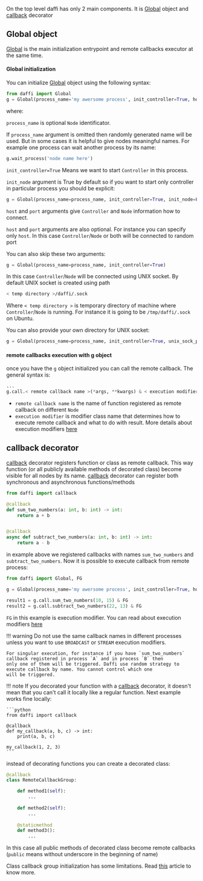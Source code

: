 On the top level daffi has only 2 main components. It is [Global](code-reference/global.md) object and [callback](code-reference/callback.md) decorator

## Global object

[Global](code-reference/global.md) is the main initialization entrypoint and remote callbacks executor at the same time.

#### Global initialization

You can initialize [Global](code-reference/global.md) object using the following syntax:
```python
from daffi import Global
g = Global(process_name='my awersome process', init_controller=True, host='localhost', port=8888)
```
 
where:
 
`process_name` is optional `Node` identificator. 
 

If `process_name` argument is omitted then randomly generated name will be used.
But in some cases it is helpful to give nodes meaningful names. 
For example one process can wait another process by its name:

```python
g.wait_process('node name here')
```

`init_controller=True` Means we want to start `Controller` in this process.


`init_node` argument is True
by default so if you want to start only controller in particular process you should be explicit:


```python
g = Global(process_name=process_name, init_controller=True, init_node=False, host='localhost', port=8888)
```

`host` and `port` arguments give `Controller` and `Node` information how to connect.


`host` and `port` arguments are also optional.
For instance you can specify only `host`. In this case `Controller`/`Node` or both will be connected to random port

You can also skip these two arguments:
```python
g = Global(process_name=process_name, init_controller=True)
```
In this case `Controller`/`Node` will be connected using UNIX socket. By default UNIX socket is created using path
```bash
< temp directory >/daffi/.sock
```
Where `< temp directory >` is temporary directory of machine where `Controller`/`Node` is running. For instance it is going to be `/tmp/daffi/.sock` on Ubuntu.

You can also provide your own directory for UNIX socket:

```python
g = Global(process_name=process_name, init_controller=True, unix_sock_path="/foo/bar/biz")
```

#### remote callbacks execution with g object

once you have the `g` object initialized you can call the remote callback. The general syntax is:


```python
...
g.call.< remote callback name >(*args, **kwargs) & < execution modifier >
```

- `remote callback name` is the name of function registered as remote callback on different `Node`
- `execution modifier` is modifier class name that determines how to execute remote callback and what to do with result. More details about execution modifiers [here](execution-modifiers.md)



## callback decorator

[callback](code-reference/callback.md) decorator registers function or class as remote callback. This way function (or all publicly available methods of decorated class) become visible for all nodes by its name.
[callback](code-reference/callback.md) decorator can register both synchronous and asynchronous functions/methods

```python
from daffi import callback

@callback
def sum_two_numbers(a: int, b: int) -> int:
    return a + b


@callback
async def subtract_two_numbers(a: int, b: int) -> int:
    return a - b
```

in example above we registered callbacks with names `sum_two_numbers` and `subtract_two_numbers`.
Now it is possible to execute callback from remote process:

```python
from daffi import Global, FG

g = Global(process_name='my awersome process', init_controller=True, host='localhost', port=8888)

result1 = g.call.sum_two_numbers(10, 15) & FG
result2 = g.call.subtract_two_numbers(22, 13) & FG
```

`FG` in this example is execution modifier. You can read about execution modifiers [here](execution-modifiers.md)
 
!!! warning
    Do not use the same callback names in different processes unless you want to use `BROADCAST` or `STREAM` execution modifiers.
    
    For singular execution, for instance if you have `sum_two_numbers` callback registered in process `A` and in process `B` then
    only one of them will be triggered. Daffi use random strategy to execute callback by name. You cannot control which one
    will be triggered.
    
!!! note
    If you decorated your function with a [callback](code-reference/callback.md) decorator, it doesn't mean that you can't call it locally like a regular function.
    Next example works fine locally:
    
    ```python
    from daffi import callback
    
    @callback
    def my_callback(a, b, c) -> int:
        print(a, b, c)
        
    my_callback(1, 2, 3)
    ```


instead of decorating functions you can create a decorated class:

```python
@callback
class RemoteCallbackGroup:

    def method1(self):
        ...
    
    def method2(self):
        ...
    
    @staticmethod
    def method3():
        ...
```   

In this case all public methods of decorated class become remote callbacks (`public` means without underscore in the beginning of name)

Class callback group initialization has some limitations. Read [this](callback-classes.md) article to know more.



